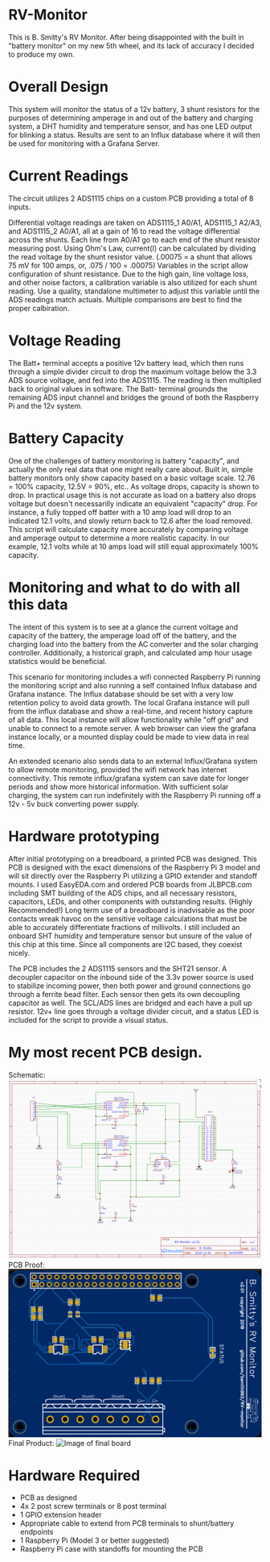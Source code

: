 # RV-Monitor

This is B. Smitty's RV Monitor. After being disappointed with the built in "battery monitor" on my new 5th wheel, and its lack of accuracy I decided to produce my own. 

# Overall Design
This system will monitor the status of a 12v battery, 3 shunt resistors for the purposes of determining amperage in and out of the battery and charging system, a DHT humidity and temperature sensor, and has one LED output for blinking a status. Results are sent to an Influx database where it will then be used for monitoring with a Grafana Server.

# Current Readings

The circuit utilizes 2 ADS1115 chips on a custom PCB providing a total of 8 inputs.

Differential voltage readings are taken on ADS1115_1 A0/A1, ADS1115_1 A2/A3, and ADS1115_2 A0/A1, all at a gain of 16  to read the voltage differential across the shunts. Each line from A0/A1 go to each end of the shunt resistor measuring post. Using Ohm's Law, current(I) can be calculated by dividing the read voltage by the shunt resistor value. (.00075 = a shunt that allows 75 mV for 100 amps, or, .075 / 100 = .00075) Variables in the script allow configuration of shunt resistance. Due to the high gain, line voltage loss, and other noise factors, a calibration variable is also utilized for each shunt reading. Use a  quality, standalone multimeter to adjust this variable until the ADS readings match actuals. Multiple comparisons are best to find the proper calbiration.

# Voltage Reading

The Batt+ terminal accepts a positive 12v battery lead, which then runs through a simple divider circuit to drop the maximum voltage below the 3.3 ADS source voltage, and fed into the ADS1115. The reading is then multiplied back to original values in software. The Batt- terminal grounds the remaining ADS input channel and bridges the ground of both the Raspberry Pi and the 12v system.

# Battery Capacity

One of the challenges of battery monitoring is battery "capacity", and actually the only real data that one might really care about. Built in, simple battery monitors only show capacity based on a basic voltage scale. 12.76 = 100% capacity, 12.5V = 90%, etc.. As voltage drops, capacity is shown to drop. In practical usage this is not accurate as load on a battery also drops voltage but doesn't necessarilly indicate an equivalent "capacity" drop. For instance, a fully topped off batter with a 10 amp load will drop to an indicated 12.1 volts, and slowly return back to 12.6 after the load removed. This script will calculate capacity more accurately by comparing voltage and amperage output to determine a more realistic capacity. In our example, 12.1 volts while at 10 amps load will still equal approximately 100% capacity.

# Monitoring and what to do with all this data

The intent of this system is to see at a glance the current voltage and capacity of the battery, the amperage load off of the battery, and the charging load into the battery from the AC converter and the solar charging controller. Additionally, a historical graph, and calculated amp hour usage statistics would be beneficial.

This scenario for monitoring includes a wifi connected Raspberry Pi running the monitoring script and also running a self contained Influx database and Grafana instance. The Influx database should be set with a very low retention policy to avoid data growth. The local Grafana instance will pull from the influx database and show a real-time, and recent history capture of all data. This local instance will allow functionality while "off grid" and unable to connect to a remote server. A web browser can view the grafana instance locally, or a mounted display could be made to view data in real time.

An extended scenario also sends data to an external Influx/Grafana system to allow remote monitoring, provided the wifi network has internet connectivity. This remote influx/grafana system can save date for longer periods and show more historical information. With sufficient solar charging, the system can run indefinitely with the Raspberry Pi running off a 12v - 5v buck converting power supply.

# Hardware prototyping

After initial prototyping on a breadboard, a printed PCB was designed. This PCB is designed with the exact dimensions of the Raspberry Pi 3 model and will sit directly over the Raspberry Pi utilizing a GPIO extender and standoff mounts. I used EasyEDA.com and ordered PCB boards from JLBPCB.com including SMT building of the ADS chips, and all necessary resistors, capacitors, LEDs, and other components with outstanding results. (Highly Recommended!) Long term use of a breadboard is inadvisable as the poor contacts wreak havoc on the sensitive voltage calculations that must be able to accurately differentiate fractions of millivolts. I still included an onboard SHT humidity and temperature sensor but unsure of the value of this chip at this time. Since all components are I2C based, they coexist nicely.

The PCB includes the 2 ADS1115 sensors and the SHT21 sensor. A decoupler capacitor on the inbound side of the 3.3v power source is used to stabilize incoming power, then both power and ground connections go through a ferrite bead filter. Each sensor then gets its own decoupling capacitor as well. The SCL/ADS lines are bridged and each have a pull up resistor. 12v+ line goes through a voltage divider circuit, and a status LED is included for the script to provide a visual status.

# My most recent PCB design.
Schematic:
![Image of schematic](https://raw.githubusercontent.com/bsmith993/RV-Monitor/master/schematic1.png)
PCB Proof:
![Image of PCB photo](https://raw.githubusercontent.com/bsmith993/RV-Monitor/master/pcbphoto.png)
Final Product:
![Image of final board](https://raw.githubusercontent.com/bsmith993/RV-Monitor/master/pcb2.png)

# Hardware Required
* PCB as designed
* 4x 2 post screw terminals or 8 post terminal
* 1 GPIO extension header
* Appropriate cable to extend from PCB terminals to shunt/battery endpoints
* 1 Raspberry Pi (Model 3 or better suggested)
* Raspberry Pi case with standoffs for mounting the PCB


